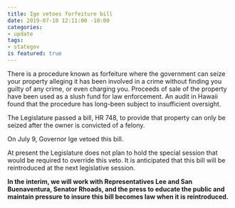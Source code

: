 ```yaml
---
title: Ige vetoes forfeiture bill
date: 2019-07-10 12:11:00 -10:00
categories:
- update
tags:
- stategov
is featured: true
---
```


There is a procedure known as forfeiture where the government can seize your property alleging it has been involved in a crime without finding you guilty of any crime, or even charging you.   Proceeds of sale of the property have been used as a slush fund for law enforcement.  An audit in Hawaii found that the procedure has long-been subject to insufficient oversight.


The Legislature passed a bill, HR 748, to provide that property can only be seized after the owner is convicted of a felony.  

On July 9, Governor Ige vetoed this bill.

At present the Legislature does not plan to hold the special session that would be required to override this veto.  It is anticipated that this bill will be reintroduced at the next legislative session.

**In the interim, we will work with Representatives Lee and San Buenaventura, Senator Rhoads, and the press to educate the public and maintain pressure to insure this bill becomes law when it is reintroduced.**




